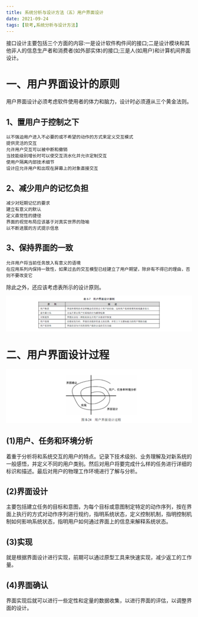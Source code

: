 ```yaml
---
title: 系统分析与设计方法（五）用户界面设计
date: 2021-09-24
tags: [软考,系统分析与设计方法]
---
```


接口设计主要包括三个方面的内容:一是设计软件构件间的接口;二是设计模块和其他非人的信息生产者和消费者(如外部实体)的接口;三是人(如用户)和计算机间界面设计。

# 一、用户界面设计的原则
用户界面设计必须考虑软件使用者的体力和脑力，设计时必须遵从三个黄金法则。
## 1、置用户于控制之下
```
以不强迫用户进入不必要的或不希望的动作的方式来定义交互模式
提供灵活的交互
允许用户交互可以被中断和撤销
当技能级别增长时可以使交互流水化并允许定制交互
使用户隔离内部技术细节
设计应允许用户和出现在屏幕上的对象直接交互
```
## 2、减少用户的记忆负担
```
减少对短期记忆的要求
建立有意义的默认
定义直觉性的捷径
界面的视觉布局应该基于对真实世界的隐喻
以不断进展的方式提示信息
```
## 3、保持界面的一致
```
允许用户将当前任务放入有意义的语境
在应用系列内保持一致性，如果过去的交互模型已经建立了用户期望，除非有不得已的理由，否则不要改变它
```
除此之外，还应该考虑表所示的设计原则。

![](/images/ruankao/6-18.png)

# 二、用户界面设计过程

![](/images/ruankao/6-19.png)

## (1)用户、任务和环境分析
着重于分析将和系统交互的用户的特点。记录下技术级别、业务理解及对新系统的一般感悟，并定义不同的用户类别。然后对用户将要完成什么样的任务进行详细的标识和描述。最后对用户的物理工作环境进行了解与分析。

## (2)界面设计
主要包括建立任务的目标和意图，为每个目标或意图制定特定的动作序列，按在界面上执行的方式对动作序列进行规约，指明系统状态，定义控制机制，指明控制机制如何影响系统状态，指明用户如何通过界面上的信息来解释系统状态。

## (3)实现
就是根据界面设计进行实现，前期可以通过原型工具来快速实现，减少返工的工作量。

## (4)界面确认
界面实现后就可以进行一些定性和定量的数据收集，以进行界面的评估，以调整界面的设计。